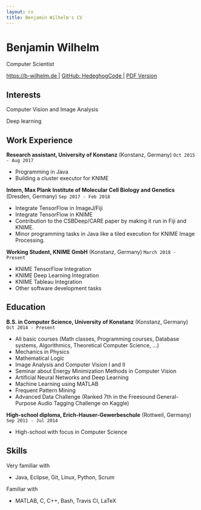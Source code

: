 ```yaml
---
layout: cv
title: Benjamin Wilhelm's CV
---
```


Benjamin Wilhelm
================

Computer Scientist

<div id="webaddress">
  <a href="https://b-wilhelm.de"> https://b-wilhelm.de </a>
| <a href="http://github.com/HedgehogCode"> GitHub: HedeghogCode </a>
<span class="no-print">| <a href="/cv_benjamin_wilhelm.pdf"> PDF Version</a></span>
</div>


Interests
---------

Computer Vision and Image Analysis

Deep learning


Work Experience
---------------

**Research assistant, University of Konstanz** (Konstanz, Germany)
`Oct 2015 - Aug 2017`

- Programming in Java
- Building a cluster executor for KNIME

**Intern, Max Plank Institute of Molecular Cell Biology and Genetics** (Dresden, Germany)
`Sep 2017 - Feb 2018`

- Integrate TensorFlow in ImageJ/Fiji
- Integrate TensorFlow in KNIME
- Contribution to the CSBDeep/CARE paper by making it run in Fiji and KNIME.
- Minor programming tasks in Java like a tiled execution for KNIME Image Processing.

**Working Student, KNIME GmbH** (Konstanz, Germany)
`March 2018 - Present`

- KNIME TensorFlow Integration
- KNIME Deep Learning Integration
- KNIME Tableau Integration
- Other software development tasks


Education
---------

**B.S. in Computer Science, University of Konstanz** (Konstanz, Germany)
`Oct 2014 - Present`

- All basic courses (Math classes, Programming courses, Database systems, Algorithmics, Theoretical Computer Science, ...)
- Mechanics in Physics
- Mathematical Logic
- Image Analysis and Computer Vision I and II
- Seminar about Energy Minimization Methods in Computer Vision
- Artificial Neural Networks and Deep Learning
- Machine Learning using MATLAB
- Frequent Pattern Mining
- Advanced Data Challenge (Ranked 7th in the Freesound General-Purpose Audio Tagging Challenge on Kaggle)

**High-school diploma, Erich-Hauser-Gewerbeschule** (Rottweil, Germany)
`Sep 2011 - Jul 2014`

- High-school with focus in Computer Science


Skills
------

Very familiar with
- Java, Eclipse, Git, Linux, Python, Scrum

Familiar with
- MATLAB, C, C++, Bash, Travis CI, LaTeX
